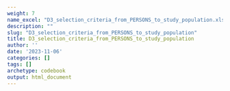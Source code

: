 ```yaml
---
weight: 7
name_excel: "D3_selection_criteria_from_PERSONS_to_study_population.xlsx"
description: ""
slug: "D3_selection_criteria_from_PERSONS_to_study_population"
title: D3_selection_criteria_from_PERSONS_to_study_population
author: ''
date: '2023-11-06'
categories: []
tags: []
archetype: codebook
output: html_document
---
```


<div class="tabcontent"></div>
